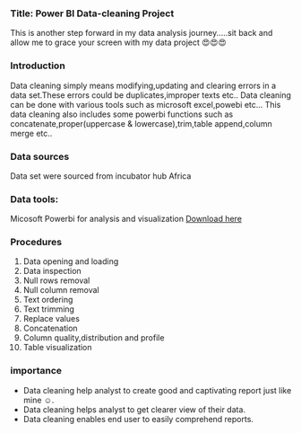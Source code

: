 ### Title: Power BI Data-cleaning Project

This is another step forward in my data analysis journey.....sit back and allow me to grace your screen with my data project 😍😍😍 

### Introduction 
Data cleaning simply means modifying,updating and clearing errors in a data set.These errors could be duplicates,improper texts etc..
Data cleaning can be done with various tools such as microsoft excel,powebi etc...
This data cleaning also includes some powerbi functions such as concatenate,proper(uppercase & lowercase),trim,table append,column merge etc..

### Data sources
Data set were sourced from incubator hub Africa

### Data tools:
Micosoft Powerbi for analysis and visualization [Download here](https://www.microsoftpowerbi.com)

### Procedures
1. Data opening and loading
2. Data inspection
3. Null rows removal
4. Null column removal
5. Text ordering
6. Text trimming  
7. Replace values
8. Concatenation
9. Column quality,distribution and profile
10. Table visualization


### importance
- Data cleaning help analyst to create good and captivating report just like mine ☺.
- Data cleaning helps analyst to get clearer view of their data.
- Data cleaning enables end user to easily comprehend reports.






